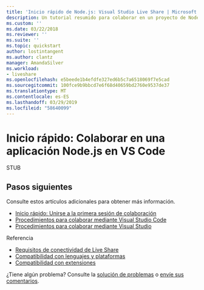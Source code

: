 ```yaml
---
title: 'Inicio rápido de Node.js: Visual Studio Live Share | Microsoft Docs'
description: Un tutorial resumido para colaborar en un proyecto de Node.js en Visual Studio Code mediante una sesión de colaboración de Live Share.
ms.custom: ''
ms.date: 03/22/2018
ms.reviewer: ''
ms.suite: ''
ms.topic: quickstart
author: lostintangent
ms.author: clantz
manager: AmandaSilver
ms.workload:
- liveshare
ms.openlocfilehash: e5beede1b4efdfe327ed6b5c7a6518069f7e5cad
ms.sourcegitcommit: 100fce9b9bbcd7e6f68d40659bd2760e9537de37
ms.translationtype: MT
ms.contentlocale: es-ES
ms.lasthandoff: 03/29/2019
ms.locfileid: "58640099"
---
```

<!--
Copyright © Microsoft Corporation
All rights reserved.
Creative Commons Attribution 4.0 License (International): https://creativecommons.org/licenses/by/4.0/legalcode
-->

# <a name="quickstart-collaborate-on-a-nodejs-app-in-vs-code"></a>Inicio rápido: Colaborar en una aplicación Node.js en VS Code

STUB

## <a name="next-steps"></a>Pasos siguientes

Consulte estos artículos adicionales para obtener más información.

- [Inicio rápido: Unirse a la primera sesión de colaboración](join.md)
- [Procedimientos para colaborar mediante Visual Studio Code](../use/vscode.md)
- [Procedimientos para colaborar mediante Visual Studio](../use/vs.md)

Referencia

- [Requisitos de conectividad de Live Share](../reference/connectivity.md)
- [Compatibilidad con lenguajes y plataformas](../reference/platform-support.md)
- [Compatibilidad con extensiones](../reference/extensions.md)

¿Tiene algún problema? Consulte la [solución de problemas](../troubleshooting.md) o [envíe sus comentarios](../support.md).
